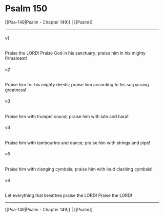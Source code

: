 # Psalm 150

[[Psa-149|Psalm - Chapter 149]] | [[Psalm]]
***

###### v1
Praise the LORD! Praise God in his sanctuary; praise him in his mighty firmament!
###### v2
Praise him for his mighty deeds; praise him according to his surpassing greatness!
###### v3
Praise him with trumpet sound; praise him with lute and harp!
###### v4
Praise him with tambourine and dance; praise him with strings and pipe!
###### v5
Praise him with clanging cymbals; praise him with loud clashing cymbals!
###### v6
Let everything that breathes praise the LORD! Praise the LORD!

***

[[Psa-149|Psalm - Chapter 149]] | [[Psalm]]

